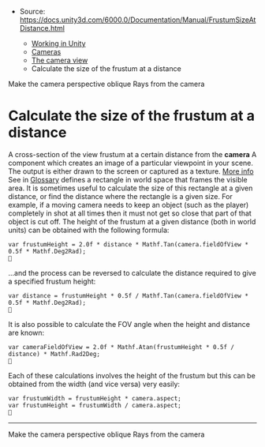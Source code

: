 * Source: https://docs.unity3d.com/6000.0/Documentation/Manual/FrustumSizeAtDistance.html

  * [Working in Unity](https://docs.unity3d.com/6000.0/Documentation/Manual/working-in-unity.html)
  * [Cameras](https://docs.unity3d.com/6000.0/Documentation/Manual/Cameras.html)
  * [The camera view](https://docs.unity3d.com/6000.0/Documentation/Manual/CameraView.html)
  * Calculate the size of the frustum at a distance


[](https://docs.unity3d.com/6000.0/Documentation/Manual/ObliqueFrustum.html)
Make the camera perspective oblique
[](https://docs.unity3d.com/6000.0/Documentation/Manual/CameraRays.html)
Rays from the camera
# Calculate the size of the frustum at a distance
A cross-section of the view frustum at a certain distance from the **camera** A component which creates an image of a particular viewpoint in your scene. The output is either drawn to the screen or captured as a texture. [More info](https://docs.unity3d.com/6000.0/Documentation/Manual/CamerasOverview.html)  
See in [Glossary](https://docs.unity3d.com/6000.0/Documentation/Manual/Glossary.html#Camera) defines a rectangle in world space that frames the visible area. It is sometimes useful to calculate the size of this rectangle at a given distance, or find the distance where the rectangle is a given size. For example, if a moving camera needs to keep an object (such as the player) completely in shot at all times then it must not get so close that part of that object is cut off.
The height of the frustum at a given distance (both in world units) can be obtained with the following formula:
```
var frustumHeight = 2.0f * distance * Mathf.Tan(camera.fieldOfView * 0.5f * Mathf.Deg2Rad);

```

…and the process can be reversed to calculate the distance required to give a specified frustum height:
```
var distance = frustumHeight * 0.5f / Mathf.Tan(camera.fieldOfView * 0.5f * Mathf.Deg2Rad);

```

It is also possible to calculate the FOV angle when the height and distance are known:
```
var cameraFieldOfView = 2.0f * Mathf.Atan(frustumHeight * 0.5f / distance) * Mathf.Rad2Deg;

```

Each of these calculations involves the height of the frustum but this can be obtained from the width (and vice versa) very easily:
```
var frustumWidth = frustumHeight * camera.aspect;
var frustumHeight = frustumWidth / camera.aspect;

```

* * *
[](https://docs.unity3d.com/6000.0/Documentation/Manual/ObliqueFrustum.html)
Make the camera perspective oblique
[](https://docs.unity3d.com/6000.0/Documentation/Manual/CameraRays.html)
Rays from the camera
